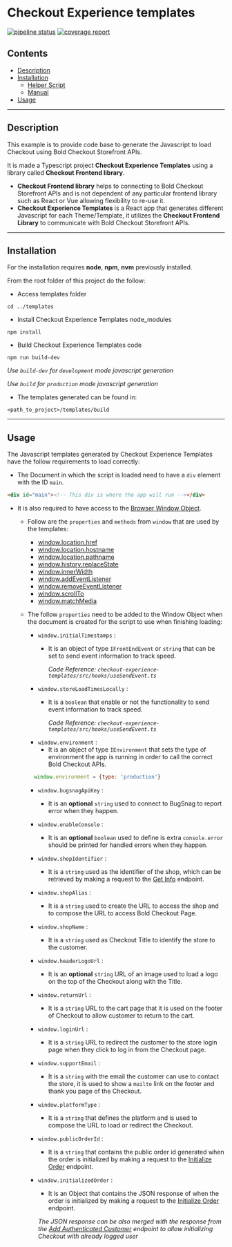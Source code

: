 # Checkout Experience templates
[![pipeline status](https://git-lab.boldapps.net/bold-checkout/checkout-experience-templates/badges/main/pipeline.svg)](https://git-lab.boldapps.net/bold-checkout/checkout-experience-templates/-/commits/main)
[![coverage report](https://git-lab.boldapps.net/bold-checkout/checkout-experience-templates/badges/main/coverage.svg)](https://git-lab.boldapps.net/bold-checkout/checkout-experience-templates/-/commits/main)

## Contents

* [Description](#description)
* [Installation](#installation)
  * [Helper Script](#helper-script)
  * [Manual](#manual)
* [Usage](#usage)

---

## Description
This example is to provide code base to generate the Javascript to load Checkout using Bold Checkout Storefront APIs.

It is made a Typescript project **Checkout Experience Templates** using a library called **Checkout Frontend library**.

* **Checkout Frontend library** helps to connecting to Bold Checkout Storefront APIs and is not dependent of any particular frontend library such as React or Vue allowing flexibility to re-use it. 
* **Checkout Experience Templates** is a React app that generates different Javascript for each Theme/Template, it utilizes the **Checkout Frontend Library** to communicate with Bold Checkout Storefront APIs.

---

## Installation

For the installation requires **node**, **npm**, **nvm** previously installed.

From the root folder of this project do the follow:

* Access templates folder
```
cd ../templates
```

* Install Checkout Experience Templates node_modules
```
npm install
```

* Build Checkout Experience Templates code
```
npm run build-dev
```
_Use `build-dev` for `development` mode javascript generation_

_Use `build` for `production` mode javascript generation_

* The templates generated can be found in:

`<path_to_project>/templates/build`

---

## Usage

The Javascript templates generated by Checkout Experience Templates have the follow requirements to load correctly:
* The Document in which the script is loaded need to have a `div` element with the ID `main`.
```html
<div id="main"><!-- This div is where the app will run --></div>
```
* It is also required to have access to the [Browser Window Object](https://developer.mozilla.org/en-US/docs/Web/API/Window). 
  * Follow are the `properties` and `methods` from `window` that are used by the templates:
    * [window.location.href](https://developer.mozilla.org/en-US/docs/Web/API/Location/href)
    * [window.location.hostname](https://developer.mozilla.org/en-US/docs/Web/API/Location/hostname)
    * [window.location.pathname](https://developer.mozilla.org/en-US/docs/Web/API/Location/pathname)
    * [window.history.replaceState](https://developer.mozilla.org/en-US/docs/Web/API/History/replaceState)
    * [window.innerWidth](https://developer.mozilla.org/en-US/docs/Web/API/Window/innerWidth)
    * [window.addEventListener](https://developer.mozilla.org/en-US/docs/Web/API/EventTarget/addEventListener)
    * [window.removeEventListener](https://developer.mozilla.org/en-US/docs/Web/API/EventTarget/removeEventListener)
    * [window.scrollTo](https://developer.mozilla.org/en-US/docs/Web/API/Window/scrollTo)
    * [window.matchMedia](https://developer.mozilla.org/en-US/docs/Web/API/Window/matchMedia)

  * The follow `properties` need to be added to the Window Object when the document is created for the script to use when finishing loading:
      * `window.initialTimestamps` :
        * It is an object of type `IFrontEndEvent` or `string` that can be set to send event information to track speed.
          
          _Code Reference: `checkout-experience-templates/src/hooks/useSendEvent.ts`_
      * `window.storeLoadTimesLocally` :
          * It is a `boolean` that enable or not the functionality to send event information to track speed.

            _Code Reference: `checkout-experience-templates/src/hooks/useSendEvent.ts`_
      * `window.environment` :
          * It is an object of type `IEnvironment` that sets the type of environment the app is running in order to call the correct Bold Checkout APIs.
      ```javascript 
        window.environment = {type: 'production'}
      ```
      * `window.bugsnagApiKey` :
          * It is an **optional** `string` used to connect to BugSnag to report error when they happen.
      * `window.enableConsole` :
          * It is an **optional** `boolean` used to define is extra `console.error` should be printed for handled errors when they happen.
      * `window.shopIdentifier` :
          * It is a `string` used as the identifier of the shop, which can be retrieved by making a request to the [Get Info](https://developer.boldcommerce.com/default/api/shops#operation/GetShopInfo) endpoint.
      * `window.shopAlias` :
          * It is a `string` used to create the URL to access the shop and to compose the URL to access Bold Checkout Page.
      * `window.shopName` :
          * It is a `string` used as Checkout Title to identify the store to the customer.
      * `window.headerLogoUrl` :
          * It is an **optional** `string` URL of an image used to load a logo on the top of the Checkout along with the Title.
      * `window.returnUrl` :
          * It is a `string` URL to the cart page that it is used on the footer of Checkout to allow customer to return to the cart.
      * `window.loginUrl` :
          * It is a `string` URL to redirect the customer to the store login page when they click to log in from the Checkout page.
      * `window.supportEmail` :
          * It is a `string` with the email the customer can use to contact the store, it is used to show a `mailto` link on the footer and thank you page of the Checkout.
      * `window.platformType` :
          * It is a `string` that defines the platform and is used to compose the URL to load or redirect the Checkout.
      * `window.publicOrderId` :
          * It is a `string` that contains the public order id generated when the order is initialized by making a request to the [Initialize Order](https://developer.boldcommerce.com/default/api/orders#operation/post-init) endpoint.
      * `window.initializedOrder` :
          * It is an Object that contains the JSON response of when the order is initialized by making a request to the [Initialize Order](https://developer.boldcommerce.com/default/api/orders#operation/post-init) endpoint.
            
        _The JSON response can be also merged with the response from the [Add Authenticated Customer](https://developer.boldcommerce.com/default/api/orders#tag/Customers/operation/post-auth-customers) endpoint to allow initializing Checkout with already logged user_
